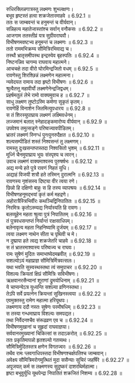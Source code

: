 

  
रुधिरक्लिन्नगात्रस्तु लक्ष्मणः शुभलक्षणः।  
बभूव हृष्टस्तं हत्वा शक्रजेतारमाहवे ॥ 6.92.1 ॥   
ततः स जाम्बवन्तं च हनुमन्तं च वीर्यवान्।  
सन्निहत्य महातेजास्तांश्च सर्वान् वनौकसः ॥ 6.92.2 ॥   
आजगाम ततस्तीव्रं यत्र सुग्रीवराघवौ।  
विभीषणमवष्टभ्य हनूमन्तं च लक्ष्मणः ॥ 6.92.3 ॥   
ततो राममभिक्रम्य सौमित्रिरभिवाद्य च।  
तस्थौ भ्रातृसमीपस्थ इन्द्रस्येव बृहस्पतिः ॥ 6.92.4 ॥   
निष्टनन्निव चागम्य राघवाय महात्मने।  
आचचक्षे तदा वीरो घोरमिन्द्रजितो वधम् ॥ 6.92.5 ॥   
रावणेस्तु शिरश्छिन्नं लक्ष्मणेन महात्मना।  
न्यवेदयत रामाय तदा हृष्टो विभीषणः ॥ 6.92.6 ॥   
श्रुत्वैतत्तु महावीर्यो लक्ष्मणेनेन्द्रजिद्वधम्।  
प्रहर्षमतुलं लेभे रामो वाक्यमुवाच ह ॥ 6.92.7 ॥   
साधु लक्ष्मण तुष्टोऽस्मि कर्मणा सुकृतं कृतम्।  
रावणेर्हि विनाशेन जितमित्युपधारय ॥ 6.92.8 ॥   
स तं शिरस्युपाघ्राय लक्ष्मणं लक्ष्मिवर्धनम्।  
लज्जमानं बलात् स्नेहादङ्कमारोप्य वीर्यवान् ॥ 6.92.9 ॥   
उपवेश्य तमुत्सङ्गे परिष्वज्यावपीडितम्।  
भ्रातरं लक्ष्मणं स्निग्धं पुनःपुनरुदैक्षत ॥ 6.92.10 ॥   
शल्यसम्पीडितं शस्तं निश्वसन्तं तु लक्ष्मणम्।  
रामस्तु दुःखसन्तप्तस्तदा निश्वसितो भृशम् ॥ 6.92.11 ॥   
मूर्ध्नि चैनमुपाघ्राय भूयः संस्पृश्य च त्वरन्।  
उवाच लक्ष्मणं वाक्यमाश्वस्य पुरुषर्षभः ॥ 6.92.12 ॥   
अद्य मन्ये हते पुत्रे रावणं निहतं युधि।  
अद्याहं विजयी शत्रौ हते तस्मिन् दुरात्मनि ॥ 6.92.13 ॥   
रावणस्य नृशंसस्य दिष्ट्या वीर त्वया रणे।  
छिन्नो हि दक्षिणो बाहुः स हि तस्य व्यापश्रयः ॥ 6.92.14 ॥   
विभीषणहनूमद्भयां कृतं कर्म महद्रणे।  
अहोरात्रैस्त्रिभिर्वीरः कथञ्चिद्विनिपातितः ॥ 6.92.15 ॥   
निरमित्रः कृतोऽस्म्यद्य निर्यास्यति हि रावणः।  
बलव्यूहेन महता श्रुत्वा पुत्रं निपातितम् ॥ 6.92.16 ॥   
तं पुत्रवधसन्तप्तं निर्यान्तं राक्षसाधिपम्।  
बलेनावृत्य महता निहनिष्यामि दुर्जयम् ॥ 6.92.17 ॥   
त्वया लक्ष्मण नाथेन सीता च पृथिवी च मे।  
न दुष्प्रापा हते त्वद्य शक्रजेतरि चाहवे ॥ 6.92.18 ॥   
स तं भ्रातरमाश्वास्य परिष्वज्य च राघवः।  
रामः सुषेणं मुदितः समाभाष्येदमब्रवीत् ॥ 6.92.19 ॥   
सशल्योऽयं महाप्राज्ञ सौमित्रिर्मित्रवत्सलः।  
यथा भवति सुस्वस्थस्तथा त्वं समुपाचर ॥ 6.92.20 ॥   
विशल्यः क्रियतां क्षिप्रं सौमित्रिः सविभीषणः।  
ऋक्षवानरसैन्यानां शूराणां द्रुमयोधिनाम् ॥ 6.92.21 ॥   
ये चाप्यन्येऽत्र युध्यन्ति सशल्या व्रणिनस्तथा।  
तेऽपि सर्वे प्रयत्नेन क्रियन्तां सुखिनस्त्वया ॥ 6.92.22 ॥   
एवमुक्तस्तु रामेण महात्मा हरियूथपः।  
लक्ष्मणाय ददौ नस्तः सुषेणः परमौषधिम् ॥ 6.92.23 ॥   
स तस्या गन्धमाघ्राय विशल्यः समपद्यत।  
तथा निर्वेदनश्चैव संरूढव्रण एव च ॥ 6.92.24 ॥   
विभीषणमुखानां च सुहृदां राघवाज्ञया।  
सर्ववानरमुख्यानां चिकित्सां स तदाऽकरोत् ॥ 6.92.25 ॥   
ततः प्रकृतिमापन्नो हृतशल्यो गतव्यथः।  
सौमित्रिर्मुदितस्तत्र क्षणेन विगतज्वरः ॥ 6.92.26 ॥   
तथैव रामः प्लवगाधिपस्तदा विभीषणश्चर्क्षपतिश्च जाम्बवान्।  
अवेक्ष्य सौमित्रिमरोगमुत्थितं मुदा ससैन्याः सुचिरं जहर्षिरे ॥ 6.92.27 ॥   
अपूजयत् कर्म स लक्ष्मणस्य सुदुष्करं दाशरथिर्महात्मा।  
हृष्टा बभूवुर्युधि यूथपेन्द्रा निपातितं शक्रजितं निशम्य ॥ 6.92.28 ॥   
